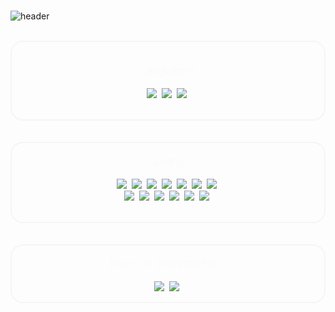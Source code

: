 

<div>
<br>

![header](https://capsule-render.vercel.app/api?type=slice&color=gradient&height=250&section=header&text=안녕하세요!&fontSize=80&animation=fadeIn&fontColor=0000ff&desc=0hhanum의%20github&descAlignY=80)

<br>
<div style="border: 2px solid whitesmoke; border-radius: 20px">
<br>
<p align="center" style="color: whitesmoke; font-size: large; font-weight: lighter">Languages</p>

<p align="center">
  <img src="https://img.shields.io/badge/Python-3766AB?style=flat-square&logo=Python&logoColor=white"/>&nbsp 
  <img src="https://img.shields.io/badge/Javascript-ffb13b?style=flat-square&logo=javascript&logoColor=white"/>&nbsp 
  <img src="https://img.shields.io/badge/Java-007396?style=flat-square&logo=Java&logoColor=white"/>&nbsp
<br>
<br>
</p>
</div>
<br>
<br>
<div style="border: 2px solid whitesmoke; border-radius: 20px">

<p align="center" style="color: whitesmoke; font-size: large; font-weight: lighter">Learn</p>

<p align="center">
  <img src="https://img.shields.io/badge/Django-092E20?style=flat-square&logo=Django&logoColor=white"/>&nbsp 
  <img src="https://img.shields.io/badge/NodeJS-339933?style=flat-square&logo=nodedotjs&logoColor=white"/>&nbsp 
  <img src="https://img.shields.io/badge/Express-000000?style=flat-square&logo=express&logoColor=white"/>&nbsp 
  <img src="https://img.shields.io/badge/React-61DAFB?style=flat-square&logo=react&logoColor=white"/>&nbsp 
  <img src="https://img.shields.io/badge/aws-333664?style=flat-square&logo=amazon-aws&logoColor=white"/>&nbsp 
  <img src="https://img.shields.io/badge/MongoDB-47A248?style=flat-square&logo=MongoDB&logoColor=white"/>&nbsp
  <img src="https://img.shields.io/badge/Heroku-430098?style=flat-square&logo=heroku&logoColor=white"/>&nbsp
<br>
  <img src="https://img.shields.io/badge/Selenium-43B02A?style=flat-square&logo=selenium&logoColor=white"/>&nbsp
  <img src="https://img.shields.io/badge/CSS3-1572B6?style=flat-square&logo=css3&logoColor=white"/>&nbsp
  <img src="https://img.shields.io/badge/html5-E34F26?style=flat-square&logo=html5&logoColor=white"/>&nbsp
  <img src="https://img.shields.io/badge/tailwind-38B2AC?style=flat-square&logo=tailwindcss&logoColor=white"/>&nbsp
  <img src="https://img.shields.io/badge/pug-A86454?style=flat-square&logo=pug&logoColor=white"/>&nbsp
  <img src="https://img.shields.io/badge/Firebase-FFCA28?style=flat-square&logo=firebase&logoColor=white"/>&nbsp
<br>
<br>
</p>
</div>
<br>
<br>
<div style="border: 2px solid whitesmoke; border-radius: 20px">
<p align="center" style="color: whitesmoke; font-size: large; font-weight: lighter">Now I'm interested in...</p>
<p align="center">
  <img src="https://img.shields.io/badge/ReactNative-61DAFB?style=flat-square&logo=React&logoColor=white"/>&nbsp 
  <img src="https://img.shields.io/badge/AndroidStudio-3DDC84?style=flat-square&logo=React&logoColor=white"/>&nbsp 
</p>
</div>
</div>
